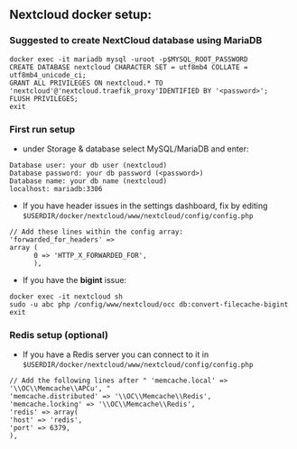 ## Nextcloud docker setup:

### Suggested to create NextCloud database using MariaDB

```
docker exec -it mariadb mysql -uroot -p$MYSQL_ROOT_PASSWORD
CREATE DATABASE nextcloud CHARACTER SET = utf8mb4 COLLATE = utf8mb4_unicode_ci;
GRANT ALL PRIVILEGES ON nextcloud.* TO 'nextcloud'@'nextcloud.traefik_proxy'IDENTIFIED BY '<password>';
FLUSH PRIVILEGES;
exit
```

### First run setup

- under Storage & database select MySQL/MariaDB and enter:

```
Database user: your db user (nextcloud)
Database password: your db password (<password>)
Database name: your db name (nextcloud)
localhost: mariadb:3306
```

- If you have header issues in the settings dashboard, fix by editing `$USERDIR/docker/nextcloud/www/nextcloud/config/config.php`

```
// Add these lines within the config array:
'forwarded_for_headers' =>
array (
      0 => 'HTTP_X_FORWARDED_FOR',
      ),
```

- If you have the **bigint** issue:

```
docker exec -it nextcloud sh
sudo -u abc php /config/www/nextcloud/occ db:convert-filecache-bigint
exit
```

### Redis setup (optional)

- If you have a Redis server you can connect to it in `$USERDIR/docker/nextcloud/www/nextcloud/config/config.php`

```
// Add the following lines after " 'memcache.local' => '\\OC\\Memcache\\APCu', "
'memcache.distributed' => '\\OC\\Memcache\\Redis',
'memcache.locking' => '\\OC\\Memcache\\Redis',
'redis' => array(
'host' => 'redis',
'port' => 6379,
),
```
